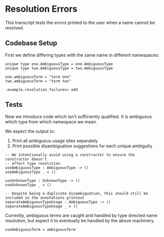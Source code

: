 # Resolution Errors

This transcript tests the errors printed to the user when a name cannot be resolved.

## Codebase Setup

First we define differing types with the same name in different namespaces:

```unison
unique type one.AmbiguousType = one.AmbiguousType
unique type two.AmbiguousType = two.AmbiguousType

one.ambiguousTerm = "term one"
two.ambiguousTerm = "term two"
```

```ucm
.example.resolution_failures> add
```

## Tests

Now we introduce code which isn't sufficiently qualified.
It is ambiguous which type from which namespace we mean.

We expect the output to:

1. Print all ambiguous usage sites separately
2. Print possible disambiguation suggestions for each unique ambiguity

```unison:error
-- We intentionally avoid using a constructor to ensure the constructor doesn't
-- affect type resolution.
useAmbiguousType : AmbiguousType -> ()
useAmbiguousType _ = ()

useUnknownType : UnknownType -> ()
useUnknownType _ = ()

-- Despite being a duplicate disambiguation, this should still be included in the annotations printout
separateAmbiguousTypeUsage : AmbiguousType -> ()
separateAmbiguousTypeUsage _ = ()
```

Currently, ambiguous terms are caught and handled by type directed name resolution,
but expect it to eventually be handled by the above machinery.

```unison:error
useAmbiguousTerm = ambiguousTerm
```
